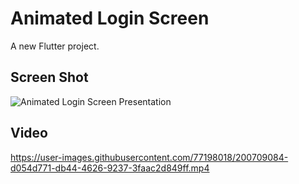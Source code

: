 # Animated Login Screen

A new Flutter project.

## Screen Shot
![Animated Login Screen Presentation](https://user-images.githubusercontent.com/77198018/200709020-78a84d39-bef0-43c5-a231-3077560dc7aa.png)



## Video
https://user-images.githubusercontent.com/77198018/200709084-d054d771-db44-4626-9237-3faac2d849ff.mp4

